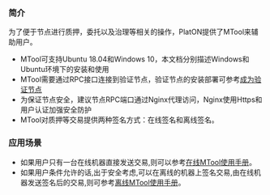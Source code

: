 ### 简介

为了便于节点进行质押，委托以及治理等相关的操作，PlatON提供了MTool来辅助用户。

- MTool可支持Ubuntu 18.04和Windows 10，本文档分别描述Windows和Ubuntu环境下的安装和使用
- MTool需要通过RPC接口连接到验证节点，验证节点的安装部署可参考[成为验证节点](zh-cn/Node/[Chinese-Simplified]-成为验证节点.md)
- 为保证节点安全，建议节点RPC端口通过Nginx代理访问，Nginx使用Https和用户认证加强安全防护
- MTool对质押等交易提供两种签名方式：在线签名和离线签名。

### 应用场景

- 如果用户只有一台在线机器直接发送交易,则可以参考[在线MTool使用手册](zh-cn/Tool/[Chinese-Simplified]-在线MTool使用手册.md)。
- 如果用户条件允许的话,出于安全考虑,可以在离线的机器上签名交易,由在线机器发送签名后的交易,则可参考[离线MTool使用手册](zh-cn/Tool/[Chinese-Simplified]-离线MTool使用手册.md)。

